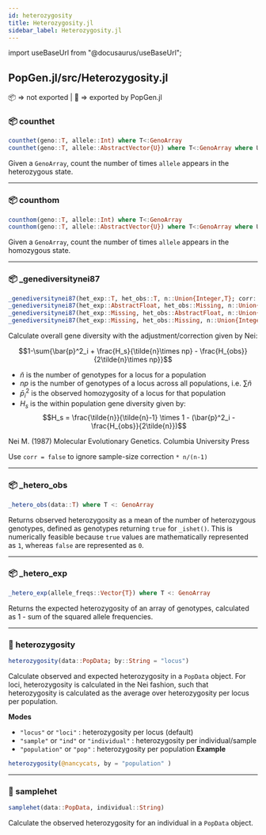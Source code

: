 ```yaml
---
id: heterozygosity
title: Heterozygosity.jl
sidebar_label: Heterozygosity.jl
---
```

import useBaseUrl from "@docusaurus/useBaseUrl";

<link rel="stylesheet" href={useBaseUrl("katex/katex.min.css")} />

## PopGen.jl/src/Heterozygosity.jl
📦  => not exported | 
🔵 => exported by PopGen.jl

### 📦 counthet
```julia
counthet(geno::T, allele::Int) where T<:GenoArray
counthet(geno::T, allele::AbstractVector{U}) where T<:GenoArray where U<:Integer
```
Given a `GenoArray`, count the number of times `allele` appears in the
heterozygous state.

----
### 📦 counthom
```julia
counthom(geno::T, allele::Int) where T<:GenoArray
counthom(geno::T, allele::AbstractVector{U}) where T<:GenoArray where U<:Integer
```
Given a `GenoArray`, count the number of times `allele` appears in the
homozygous state.

----
### 📦 _genediversitynei87
```julia
_genediversitynei87(het_exp::T, het_obs::T, n::Union{Integer,T}; corr::Bool = true) where T<: AbstractFloat
_genediversitynei87(het_exp::AbstractFloat, het_obs::Missing, n::Union{Integer,AbstractFloat}; corr::Bool = true)
_genediversitynei87(het_exp::Missing, het_obs::AbstractFloat, n::Union{Integer,AbstractFloat}; corr::Bool = true)
_genediversitynei87(het_exp::Missing, het_obs::Missing, n::Union{Integer,AbstractFloat}; corr::Bool = true)
```
Calculate overall gene diversity with the adjustment/correction given by Nei:

$$1-\sum{\bar{p}^2_i + \frac{H_s}{\tilde{n}\times np} - \frac{H_{obs}}{2\tilde{n}\times np}}$$

- $\tilde{n}$ is the number of genotypes for a locus for a population
- $np$ is the number of genotypes of a locus across all populations, i.e. $\sum{\tilde{n}}$
- $\bar{p}^2_i$ is the observed homozygosity of a locus for that population
- $H_s$ is the within population gene diversity given by:
$$H_s = \frac{\tilde{n}}{\tilde{n}-1} \times 1 - (\bar{p}^2_i - \frac{H_{obs}}{2\tilde{n}})$$

Nei M. (1987) Molecular Evolutionary Genetics. Columbia University Press

Use `corr = false` to ignore sample-size correction `* n/(n-1)`

----
### 📦 _hetero_obs
```julia
_hetero_obs(data::T) where T <: GenoArray
```
Returns observed heterozygosity as a mean of the number of heterozygous genotypes, defined
as genotypes returning `true` for `_ishet()`. This is numerically feasible because
`true` values are mathematically represented as `1`, whereas `false` are represented
as `0`.

----
### 📦 _hetero_exp
```julia
_hetero_exp(allele_freqs::Vector{T}) where T <: GenoArray
```
Returns the expected heterozygosity of an array of genotypes,
calculated as 1 - sum of the squared allele frequencies.

----

### 🔵 heterozygosity
```julia
heterozygosity(data::PopData; by::String = "locus")
```
Calculate observed and expected heterozygosity in a `PopData` object. For loci,
heterozygosity is calculated in the Nei fashion, such that heterozygosity is
calculated as the average over heterozygosity per locus per population.

**Modes**
- `"locus"` or `"loci"` : heterozygosity per locus (default)
- `"sample"` or `"ind"` or `"individual"` : heterozygosity per individual/sample
- `"population"` or `"pop"` : heterozygosity per population
**Example**
```julia
heterozygosity(@nancycats, by = "population" )
```
----
### 🔵 samplehet
```julia
samplehet(data::PopData, individual::String)
```
Calculate the observed heterozygosity for an individual in a `PopData` object.
